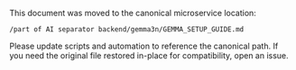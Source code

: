 <!-- Pointer for GEMMA3N_QUICK_START.md -->

This document was moved to the canonical microservice location:

`/part of AI separator backend/gemma3n/GEMMA_SETUP_GUIDE.md`

Please update scripts and automation to reference the canonical path. If you
need the original file restored in-place for compatibility, open an issue.

